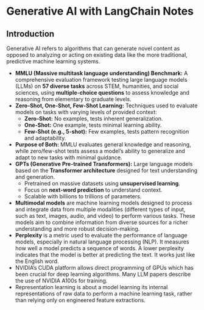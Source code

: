 # Generative AI with LangChain Notes

## Introduction

Generative AI refers to algorithms that can generate novel content as opposed to analyzing or acting on existing data like the more traditional, predictive machine learning systems.

- **MMLU (Massive multitask language understanding) Benchmark:** A comprehensive evaluation framework testing large language models (LLMs) on **57 diverse tasks** across STEM, humanities, and social sciences, using **multiple-choice questions** to assess knowledge and reasoning from elementary to graduate levels.
- **Zero-Shot, One-Shot, Few-Shot Learning:** Techniques used to evaluate models on tasks with varying levels of provided context:
  - **Zero-Shot:** No examples, tests inherent generalization.
  - **One-Shot:** One example, tests minimal learning ability.
  - **Few-Shot (e.g., 5-shot):** Few examples, tests pattern recognition and adaptability.
- **Purpose of Both:** MMLU evaluates general knowledge and reasoning, while zero/few-shot tests assess a model’s ability to generalize and adapt to new tasks with minimal guidance.
- **GPTs (Generative Pre-trained Transformers):** Large language models based on the **Transformer architecture** designed for text understanding and generation.
  - Pretrained on massive datasets using **unsupervised learning**.
  - Focus on **next-word prediction** to understand context.
  - Scalable with billions to trillions of parameters.
- **Multimodal models** are machine learning models designed to process and integrate data from multiple modalities (different types of input, such as text, images, audio, and video) to perform various tasks. These models aim to combine information from diverse sources for a richer understanding and more robust decision-making.
- **Perplexity** is a metric used to evaluate the performance of language models, especially in natural language processing (NLP). It measures how well a model predicts a sequence of words. A lower perplexity indicates that the model is better at predicting the text. It works just like the English word.
- NVIDIA’s CUDA platform allows direct programming of GPUs which has been crucial for deep learning algorithms. Many LLM papers describe the use of NVIDIA A100s for training.
- Representation learning is about a model learning its internal representations of raw data to perform a machine learning task, rather than relying only on engineered feature extractions.

